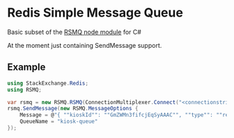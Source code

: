 # Redis Simple Message Queue 
Basic subset of the [RSMQ node module](https://github.com/smrchy/rsmq) for C#

At the moment just containing SendMessage support.

## Example

```c#
using StackExchange.Redis;
using RSMQ;

var rsmq = new RSMQ.RSMQ(ConnectionMultiplexer.Connect("<connectionstring>"));
rsmq.SendMessage(new RSMQ.MessageOptions {
	Message = @"{ ""kioskId"": ""GmZWMn3fifcjEqSyAAAC"", ""type"": ""reload"" }",
	QueueName = "kiosk-queue"
});
```
